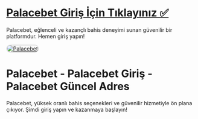 # <a href="https://cutt.ly/PalaceLink">Palacebet Giriş İçin Tıklayınız ✅</a>
Palacebet, eğlenceli ve kazançlı bahis deneyimi sunan güvenilir bir platformdur. Hemen giriş yapın!

<a href="https://cutt.ly/PalaceLink" title="Palacebet">
    <img src="https://i.ibb.co/0GjFGxP/siteye-giris-linki.png" alt="Palacebet" style="max-width: 100%; border: 2px solid #ddd; border-radius: 10px;">
</a>

# Palacebet - Palacebet Giriş - Palacebet Güncel Adres
Palacebet, yüksek oranlı bahis seçenekleri ve güvenilir hizmetiyle ön plana çıkıyor. Şimdi giriş yapın ve kazanmaya başlayın!

